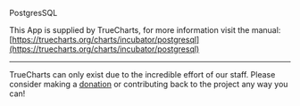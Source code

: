PostgresSQL

This App is supplied by TrueCharts, for more information visit the manual: [https://truecharts.org/charts/incubator/postgresql](https://truecharts.org/charts/incubator/postgresql)

---

TrueCharts can only exist due to the incredible effort of our staff.
Please consider making a [donation](https://truecharts.org/sponsor) or contributing back to the project any way you can!
